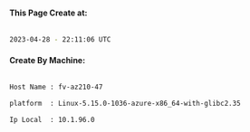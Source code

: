 
   
#### This Page Create at:

```bash

2023-04-28 - 22:11:06 UTC

```

#### Create By Machine:

```bash

Host Name : fv-az210-47

platform  : Linux-5.15.0-1036-azure-x86_64-with-glibc2.35

Ip Local  : 10.1.96.0

```

